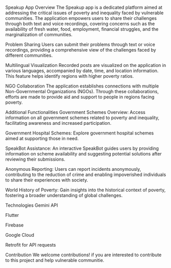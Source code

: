 
Speakup App
Overview
The Speakup app is a dedicated platform aimed at addressing the critical issues of poverty and inequality faced by vulnerable communities. The application empowers users to share their challenges through both text and voice recordings, covering concerns such as the availability of fresh water, food, employment, financial struggles, and the marginalization of communities.

Problem Sharing
Users can submit their problems through text or voice recordings, providing a comprehensive view of the challenges faced by different communities.

Multilingual Visualization
Recorded posts are visualized on the application in various languages, accompanied by date, time, and location information. This feature helps identify regions with higher poverty ratios.

NGO Collaboration
The application establishes connections with multiple Non-Governmental Organizations (NGOs). Through these collaborations, efforts are made to provide aid and support to people in regions facing poverty.

Additional Functionalities
Government Schemes Overview: Access information on all government schemes related to poverty and inequality, facilitating awareness and increased participation.

Government Hospital Schemes: Explore government hospital schemes aimed at supporting those in need.

SpeakBot Assistance: An interactive SpeakBot guides users by providing information on scheme availability and suggesting potential solutions after reviewing their submissions.

Anonymous Reporting: Users can report incidents anonymously, contributing to the reduction of crime and enabling impoverished individuals to share their experiences with society.

World History of Poverty: Gain insights into the historical context of poverty, fostering a broader understanding of global challenges.

Technologies
Gemini API

Flutter

Firebase

Google Cloud

Retrofit for API requests

Contribution
We welcome contributions! if you are interested to contribute to this project and help vulnerable communitie.
